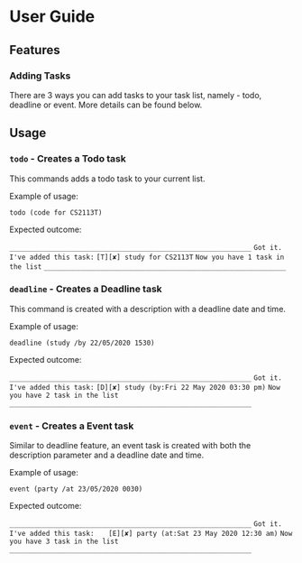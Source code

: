 # User Guide

## Features 

### Adding Tasks
There are 3 ways you can add tasks to your task list, namely - todo, deadline or event. More details can be found below.

## Usage

### `todo` - Creates a Todo task

This commands adds a todo task to your current list.


Example of usage: 

`todo (code for CS2113T)`

Expected outcome:

`____________________________________________________________` 
`Got it. I've added this task:`
   `[T][✘] study for CS2113T`
`Now you have 1 task in the list`
`____________________________________________________________`

### `deadline` - Creates a Deadline task

This command is created with a description with a deadline date and time.


Example of usage: 

`deadline (study /by 22/05/2020 1530)`

Expected outcome:

`____________________________________________________________` 
`Got it. I've added this task:`
  `[D][✘] study (by:Fri 22 May 2020 03:30 pm)`
`Now you have 2 task in the list`
`____________________________________________________________`

### `event` - Creates a Event task

Similar to deadline feature, an event task is created with both the description parameter and a deadline date and time.

Example of usage: 

`event (party /at 23/05/2020 0030)`

Expected outcome:

`____________________________________________________________` 
`Got it. I've added this task:`
`   [E][✘] party (at:Sat 23 May 2020 12:30 am)`
`Now you have 3 task in the list`
`____________________________________________________________`
